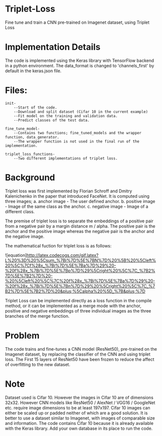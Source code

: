# Triplet-Loss
Fine tune and train a CNN pre-trained on Imagenet dataset, using Triplet Loss

# Implementation Details
The code is implemented using the Keras library with TensorFlow backend in a python environment.
The data_format is changed to 'channels_first' by default in the keras.json file.

# Files:
    init-
        --Start of the code.
        --Download and split dataset (Cifar 10 in the current example)
        --Fit model on the training and validation data.
        --Predict classes of the test data.
        
    fine_tune_model-
        --Contains two functions; fine_tuned_models and the wrapper function, data_generator.
        --The wrapper function is not used in the final run of the implementation.
       
    triplet_loss_functions-
        --Two different implementations of triplet loss.

# Background

Triplet loss was first implemented by Florian Schroff and Dmitry Kalenichenko in the paper that introduced FaceNet. It is computed using 
three images; 
a. anchor image     -   The user defined anchor.
b. positive image   -   Image of the same class as the anchor.
c. negative image   -   Image of a different class.

The premise of triplet loss is to separate the embeddings of a positive pair from a negative pair by a margin distance m / alpha.
The positive pair is the anchor and the positive image whereas the negative pair is the anchor and the negative image.

The mathematical fuction for triplet loss is as follows:

![equation]http://latex.codecogs.com/gif.latex?L%20%3D%20%5Csum_%7Bi%7D%5E%7BN%7D%20%5B%20%5Cleft%20%5C%7Cf%28x_%7Bi%7D%5E%7Ba%7D%29%20-%20f%28x_%7Bi%7D%5E%7Bp%7D%29%5Cright%20%5C%7C_%7B2%7D%5E%7B2%7D%20-%20%5Cleft%20%5C%7C%20f%28x_%7Bi%7D%5E%7Ba%7D%29%20-%20f%28x_%7Bi%7D%5E%7Bn%7D%29%20%5Cright%20%5C%7C_%7B2%7D%5E%7B2%7D%20&plus;%5Calpha%20%5D_%7B&plus;%7D

Triplet Loss can be implemented directly as a loss function in the compile method, or it can be implemented as a merge mode with the
anchor, positive and negative embeddings of three individual images as the three branches of the merge function.

# Problem
The code trains and fine-tunes a CNN model (ResNet50), pre-trained on the Imagenet dataset, by replacing the classifier of the CNN and 
using triplet loss. The First 15 layers of ResNet50 have been frozen to reduce the affect of overfitting to the new dataset. 

# Note
Dataset used is Cifar 10. However the images in Cifar 10 are of dimensions 32x32. However CNN models like ResNet50 / AlexNet / VGG16 /
GoogleNet etc. require image dimensions to be at least 197x197. 
Cifar 10 images can either be scaled up or padded neither of which are a good solution. 
It is better to use a dataset similar to Imagenet, with images of comparable size and information. 
The code contains Cifar 10 because it is already available with the Keras library. Add your own database in its place to run the code.
